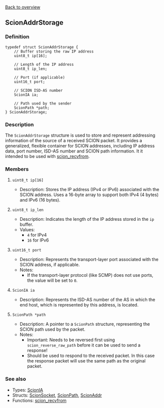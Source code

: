 [Back to overview](/docs/main.md)

## ScionAddrStorage
### Definition
```
typedef struct ScionAddrStorage {
    // Buffer storing the raw IP address
	uint8_t ip[16];

    // Length of the IP address
	uint8_t ip_len;

    // Port (if applicable)
	uint16_t port;

    // SCION ISD-AS number 
	ScionIA ia;

    // Path used by the sender
	ScionPath *path;
} ScionAddrStorage;
```

### Description
The `ScionAddrStorage` structure is used to store and represent addressing information of the source of a received SCION packet. It provides a generalized, flexible container for SCION addresses, including IP address data, port number, ISD-AS number and SCION path information. It it intended to be used with [scion_recvfrom](/docs/functions/scion_recvfrom.md).

### Members
1. `uint8_t ip[16]`
    - Description: Stores the IP address (IPv4 or IPv6) associated with the SCION address. Uses a 16-byte array to support both IPv4 (4 bytes) and IPv6 (16 bytes).

2. `uint8_t ip_len`
    - Description: Indicates the length of the IP address stored in the `ip` buffer.
    - Values:
        - `4` for IPv4
        - `16` for IPv6

3. `uint16_t port`
    - Description: Represents the transport-layer port associated with the SCION address, if applicable.
    - Notes:
        - If the transport-layer protocol (like SCMP) does not use ports, the value will be set to `0`.

4. `ScionIA ia`
    - Description: Represents the ISD-AS number of the AS in which the end host, which is represented by this address, is located.

5. `ScionPath *path`
    - Description: A pointer to a `ScionPath` structure, representing the SCION path used by the packet.
    - Notes:
        - Important: Needs to be reversed first using `scion_reverse_raw_path` before it can be used to send a response!
        - Should be used to respond to the received packet. In this case the response packet will use the same path as the original packet.

### See also
- Types: [ScionIA](/docs/types.md#scionia)
- Structs: [ScionSocket](/docs/structs/scion_socket.md), [ScionPath](/docs/structs/scion_path.md), [ScionAddr](/docs/structs/scion_addr.md)
- Functions: [scion_recvfrom](/docs/functions/scion_recvfrom.md)